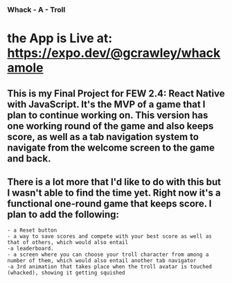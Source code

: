 ### Whack - A - Troll

# the App is Live at: https://expo.dev/@gcrawley/whackamole

## This is my Final Project for FEW 2.4: React Native with JavaScript. It's the MVP of a game that I plan to continue working on. This version has one working round of the game and also keeps score, as well as a tab navigation system to navigate from the welcome screen to the game and back. 
## There is a lot more that I'd like to do with this but I wasn't able to find the time yet. Right now it's a functional one-round game that keeps score. I plan to add the following:
    - a Reset button
    - a way to save scores and compete with your best score as well as that of others, which would also entail
    -a leaderboard. 
    - a screen where you can choose your troll character from among a number of them, which would also entail another tab navigator
    -a 3rd animation that takes place when the troll avatar is touched (whacked), showing it getting squished


